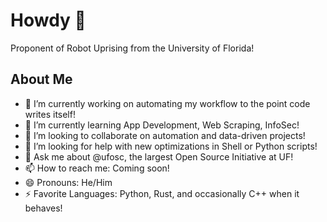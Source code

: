 # Howdy 🤠
Proponent of Robot Uprising from the University of Florida! 

## About Me 
- 🔭 I’m currently working on automating my workflow to the point code writes itself!
- 🌱 I’m currently learning App Development, Web Scraping, InfoSec!
- 👯 I’m looking to collaborate on automation and data-driven projects!
- 🤔 I’m looking for help with new optimizations in Shell or Python scripts!
- 💬 Ask me about @ufosc, the largest Open Source Initiative at UF!
- 📫 How to reach me: Coming soon!
- 😄 Pronouns: He/Him
- ⚡ Favorite Languages: Python, Rust, and occasionally C++ when it behaves!
